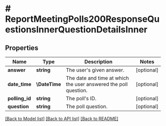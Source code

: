 # # ReportMeetingPolls200ResponseQuestionsInnerQuestionDetailsInner

## Properties

Name | Type | Description | Notes
------------ | ------------- | ------------- | -------------
**answer** | **string** | The user&#39;s given answer. | [optional]
**date_time** | **\DateTime** | The date and time at which the user answered the poll question. | [optional]
**polling_id** | **string** | The poll&#39;s ID. | [optional]
**question** | **string** | The poll question. | [optional]

[[Back to Model list]](../../README.md#models) [[Back to API list]](../../README.md#endpoints) [[Back to README]](../../README.md)
